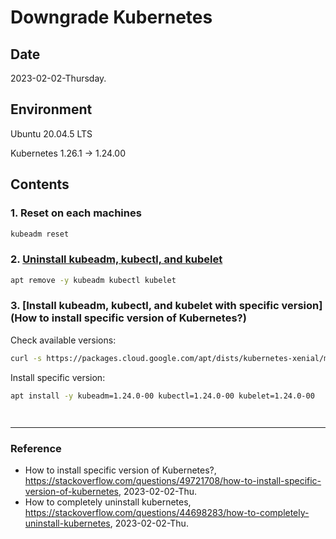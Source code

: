 # Downgrade Kubernetes

## Date

2023-02-02-Thursday.

## Environment

Ubuntu 20.04.5 LTS

Kubernetes 1.26.1 -> 1.24.00

## Contents

### 1. Reset on each machines

```Bash
kubeadm reset
```

### 2. [Uninstall kubeadm, kubectl, and kubelet](https://stackoverflow.com/questions/44698283/how-to-completely-uninstall-kubernetes)

```Bash
apt remove -y kubeadm kubectl kubelet
```

### 3. [Install kubeadm, kubectl, and kubelet with specific version](How to install specific version of Kubernetes?)

Check available versions:

```Bash
curl -s https://packages.cloud.google.com/apt/dists/kubernetes-xenial/main/binary-amd64/Packages | grep Version | awk '{print $2}'
```

Install specific version:

```Bash
apt install -y kubeadm=1.24.0-00 kubectl=1.24.0-00 kubelet=1.24.0-00
```

```Bash
```

```Bash
```

---

### Reference
- How to install specific version of Kubernetes?, https://stackoverflow.com/questions/49721708/how-to-install-specific-version-of-kubernetes, 2023-02-02-Thu.
- How to completely uninstall kubernetes, https://stackoverflow.com/questions/44698283/how-to-completely-uninstall-kubernetes, 2023-02-02-Thu.
